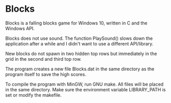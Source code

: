 # Blocks
Blocks is a falling blocks game for Windows 10, written in C and the Windows API.

Blocks does not use sound. The function PlaySound() slows down the application after a while and I didn't want to use a different API/library.

New blocks do not spawn in two hidden top rows but immediately in the grid in the second and third top row.

The program creates a new file Blocks.dat in the same directory as the program itself to save the high scores.

To compile the program with MinGW, run GNU make. All files will be placed in the same directory. Make sure the environment variable LIBRARY_PATH is set or modify the makefile. 

